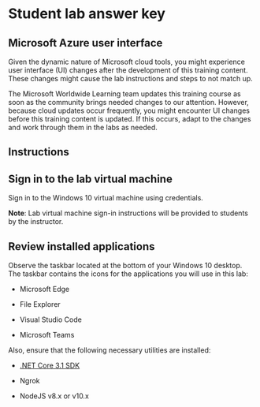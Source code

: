 ﻿# Student lab answer key

## Microsoft Azure user interface

Given the dynamic nature of Microsoft cloud tools, you might experience user interface (UI) changes after the development of this training content. These changes might cause the lab instructions and steps to not match up.

The Microsoft Worldwide Learning team updates this training course as soon as the community brings needed changes to our attention. However, because cloud updates occur frequently, you might encounter UI changes before this training content is updated. If this occurs, adapt to the changes and work through them in the labs as needed.

## Instructions

## Sign in to the lab virtual machine

Sign in to the Windows 10 virtual machine using credentials.

**Note**:
Lab virtual machine sign-in instructions will be provided to students by the instructor.
## Review installed applications

Observe the taskbar located at the bottom of your Windows 10 desktop. The taskbar contains the icons for the applications you will use in this lab:

- Microsoft Edge

- File Explorer

- Visual Studio Code

- Microsoft Teams

Also, ensure that the following necessary utilities are installed:

- [.NET Core 3.1 SDK](https://dotnet.microsoft.com/download)

- Ngrok

- NodeJS v8.x or v10.x


